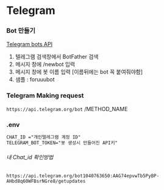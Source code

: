 # Telegram



### Bot 만들기

[Telegram bots API](https://core.telegram.org/bots/api)

1. 텔레그램 검색창에서 BotFather 검색 
2. 메시지 창에 /newbot 입력
3. 메시지 창에 봇 이름 입력 [이름뒤에는 bot 꼭 붙여줘야함]
4. 샘플 : foruuubot



### Telegram Making request

`https://api.telegram.org/bot`  <token>/METHOD_NAME



### .env

```html
CHAT_ID ="개인텔레그램 계정 ID"
TELEGRAM_BOT_TOKEN="봇 생성시 만들어진 API키"
```

###### 내 Chat_id 확인방법

`https://api.telegram.org/bot1040763650:AAG74epvwTb5PyBP-AHbd8q60WFBsrNGre8/getupdates`

